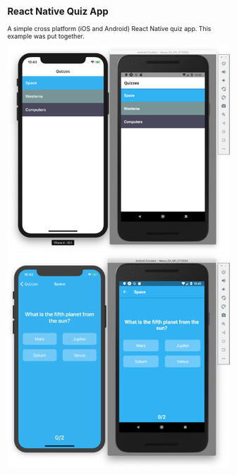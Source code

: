 ## React Native Quiz App

A simple cross platform (iOS and Android) React Native quiz app. This example was put together.

![Index Screen](./assets/index.png)
![Quiz Screen](./assets/quiz.png)


